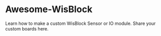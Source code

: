 # Awesome-WisBlock
Learn how to make a custom WisBlock Sensor or IO module. Share your custom boards here.
